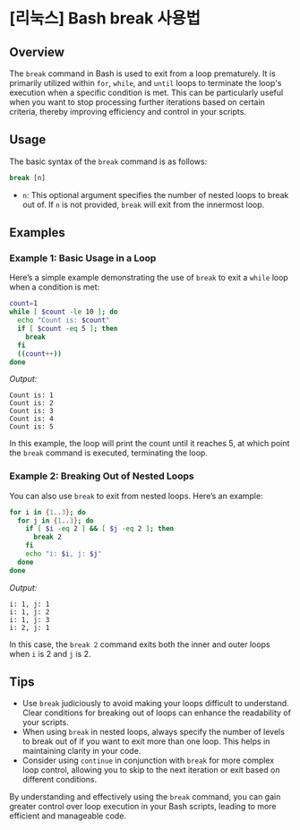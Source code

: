 # [리눅스] Bash break 사용법

## Overview
The `break` command in Bash is used to exit from a loop prematurely. It is primarily utilized within `for`, `while`, and `until` loops to terminate the loop's execution when a specific condition is met. This can be particularly useful when you want to stop processing further iterations based on certain criteria, thereby improving efficiency and control in your scripts.

## Usage
The basic syntax of the `break` command is as follows:

```bash
break [n]
```

- `n`: This optional argument specifies the number of nested loops to break out of. If `n` is not provided, `break` will exit from the innermost loop.

## Examples

### Example 1: Basic Usage in a Loop
Here’s a simple example demonstrating the use of `break` to exit a `while` loop when a condition is met:

```bash
count=1
while [ $count -le 10 ]; do
  echo "Count is: $count"
  if [ $count -eq 5 ]; then
    break
  fi
  ((count++))
done
```
*Output:*
```
Count is: 1
Count is: 2
Count is: 3
Count is: 4
Count is: 5
```
In this example, the loop will print the count until it reaches 5, at which point the `break` command is executed, terminating the loop.

### Example 2: Breaking Out of Nested Loops
You can also use `break` to exit from nested loops. Here’s an example:

```bash
for i in {1..3}; do
  for j in {1..3}; do
    if [ $i -eq 2 ] && [ $j -eq 2 ]; then
      break 2
    fi
    echo "i: $i, j: $j"
  done
done
```
*Output:*
```
i: 1, j: 1
i: 1, j: 2
i: 1, j: 3
i: 2, j: 1
```
In this case, the `break 2` command exits both the inner and outer loops when `i` is 2 and `j` is 2.

## Tips
- Use `break` judiciously to avoid making your loops difficult to understand. Clear conditions for breaking out of loops can enhance the readability of your scripts.
- When using `break` in nested loops, always specify the number of levels to break out of if you want to exit more than one loop. This helps in maintaining clarity in your code.
- Consider using `continue` in conjunction with `break` for more complex loop control, allowing you to skip to the next iteration or exit based on different conditions.

By understanding and effectively using the `break` command, you can gain greater control over loop execution in your Bash scripts, leading to more efficient and manageable code.